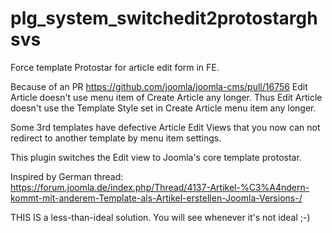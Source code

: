 # plg_system_switchedit2protostarghsvs
Force template Protostar for article edit form in FE.

Because of an PR https://github.com/joomla/joomla-cms/pull/16756 Edit Article doesn't use menu item of Create Article any longer. Thus Edit Article doesn't use the Template Style set in Create Article menu item any longer.

Some 3rd templates have defective Article Edit Views that you now can not redirect to another template by menu item settings.

This plugin switches the Edit view to Joomla's core template protostar.

Inspired by German thread:
https://forum.joomla.de/index.php/Thread/4137-Artikel-%C3%A4ndern-kommt-mit-anderem-Template-als-Artikel-erstellen-Joomla-Versions-/

THIS IS a less-than-ideal solution. You will see whenever it's not ideal ;-)
